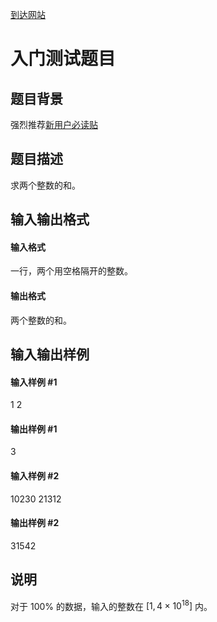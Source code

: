 [到达网站](https://www.luogu.com.cn/problem/B2001)
# 入门测试题目
## 题目背景
强烈推荐[新用户必读贴](/discuss/show/241461)
## 题目描述
求两个整数的和。
## 输入输出格式
#### 输入格式

一行，两个用空格隔开的整数。
#### 输出格式

两个整数的和。
## 输入输出样例
#### 输入样例 #1
1 2
#### 输出样例 #1
3
#### 输入样例 #2
10230 21312
#### 输出样例 #2
31542
## 说明
对于 $100\%$ 的数据，输入的整数在 $[1, 4 \times {10}^{18}]$ 内。
